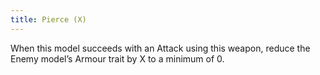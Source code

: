 ```yaml
---
title: Pierce (X)
---
```

When this model succeeds with an Attack using this weapon, reduce the Enemy model’s Armour trait by X to a minimum of 0.